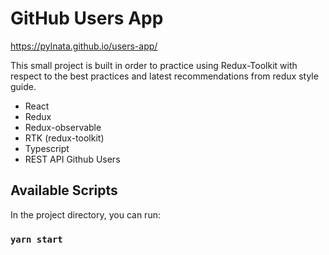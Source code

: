 # GitHub Users App

https://pylnata.github.io/users-app/

This small project is built in order to practice using Redux-Toolkit with respect to the best practices and latest recommendations from redux style guide.

* React
* Redux
* Redux-observable
* RTK (redux-toolkit)
* Typescript
* REST API Github Users

## Available Scripts

In the project directory, you can run:

### `yarn start`

